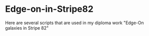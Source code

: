 # Edge-on-in-Stripe82
Here are several scripts that are used in my diploma work "Edge-On galaxies in Stripe 82"
